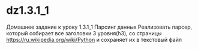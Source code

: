 # dz1.3.1_1
Домашнее задание к уроку 1.3.1_1 Парсинг данных
Реализовать парсер, который собирает все заголовки 3 уровня(h3), со страницы https://ru.wikipedia.org/wiki/Python и сохраняет их в текстовый файл

